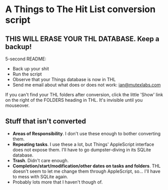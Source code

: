 # A Things to The Hit List conversion script

## THIS WILL ERASE YOUR THL DATABASE. Keep a backup!

5-second README: 

- Back up your shit
- Run the script
- Observe that your Things database is now in THL
- Send me email about what does or does not work: ian@mutexlabs.com

If you can't find your THL folders after conversion, click the little 'Show' link on the right of the FOLDERS heading in THL. It's invisible until you mouseover.

## Stuff that isn't converted

- **Areas of Responsibility**. I don't use these enough to bother converting them.
- **Repeating tasks**. I use these a lot, but Things' AppleScript interface does not expose them. I'll have to go dumpster-diving in its SQLite database.
- **Trash**. Didn't care enough.
- **Completion/start/modification/other dates on tasks and folders**. THL doesn't seem to let me change them through AppleScript, so... I'll have to mess with SQLite again.
- Probably lots more that I haven't though of.



